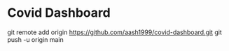 # Covid Dashboard </br>
git remote add origin https://github.com/aash1999/covid-dashboard.git
git push -u origin main
